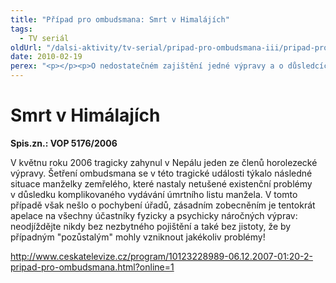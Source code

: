 ```yaml
---
title: "Případ pro ombudsmana: Smrt v Himalájích"
tags:
  - TV seriál
oldUrl: "/dalsi-aktivity/tv-serial/pripad-pro-ombudsmana-iii/pripad-pro-ombudsmana-smrt-v-himalajich/"
date: 2010-02-19
perex: "<p></p><p>O nedostatečném zajištění jedné výpravy a o důsledcích z toho plynoucích, které také řešil veřejný ochránce práv.</p>"
---
```


<!-- imported from the old website -->

<h1>Smrt v Himálajích </h1><p><strong>Spis.zn.: VOP 5176/2006</strong></p><p>V květnu roku 2006 tragicky zahynul v Nepálu jeden ze členů horolezecké výpravy. Šetření ombudsmana se v této tragické události týkalo následné situace manželky zemřelého, které nastaly netušené existenční problémy v důsledku komplikovaného vydávání úmrtního listu manžela. V tomto případě však nešlo o pochybení úřadů, zásadním zobecněním je tentokrát apelace na všechny účastníky fyzicky a psychicky náročných výprav: neodjíždějte nikdy bez nezbytného pojištění a také bez jistoty, že by případným &quot;pozůstalým&quot; mohly vzniknout jakékoliv problémy!</p><p><a title="Otevření do nového okna" href="http://www.ceskatelevize.cz/program/10123228989-06.12.2007-01:20-2-pripad-pro-ombudsmana.html?online=1" target="_blank">http://www.ceskatelevize.cz/program/10123228989-06.12.2007-01:20-2-pripad-pro-ombudsmana.html?online=1</a> <img alt="" src="https://www.ochrance.cz/typo3/ext/od_linkdesc/icons/external.gif" class="od_linkdesc_icon_external" /></p>
